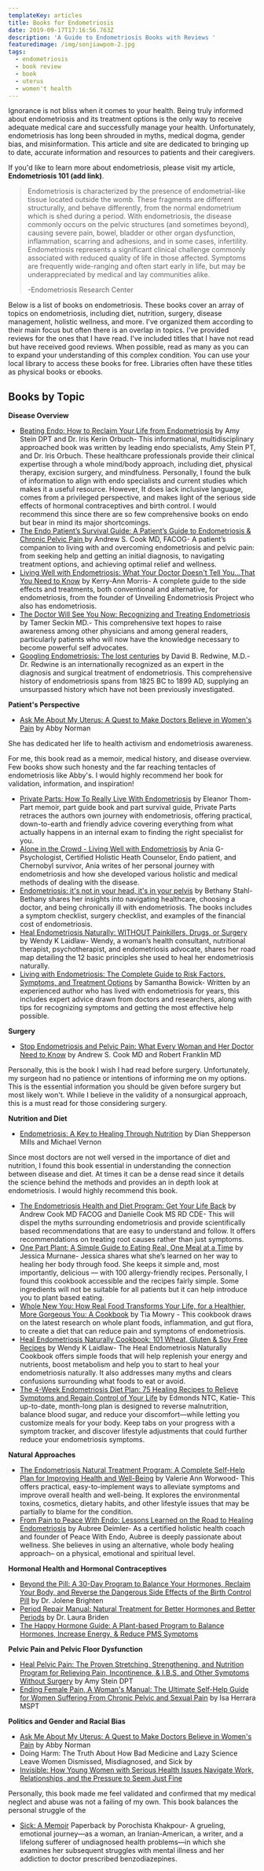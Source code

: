 ```yaml
---
templateKey: articles
title: Books for Endometriosis
date: 2019-09-17T17:16:56.763Z
description: 'A Guide to Endometriosis Books with Reviews '
featuredimage: /img/sonjiawpom-2.jpg
tags:
  - endometriosis
  - book review
  - book
  - uterus
  - women't health
---
```

Ignorance is not bliss when it comes to your health. Being truly informed about endometriosis and its treatment options is the only way to receive adequate medical care and successfully manage your health. Unfortunately, endometriosis has long been shrouded in myths, medical dogma, gender bias, and misinformation. This article and site are dedicated to bringing up to date, accurate information and resources to patients and their caregivers. 

If you'd like to learn more about endometriosis, please visit my article, **Endometriosis 101 (add link)**.

> Endometriosis is characterized by the presence of endometrial-like tissue located outside the womb. These fragments are different structurally, and behave differently, from the normal endometrium which is shed during a period. With endometriosis, the disease commonly occurs on the pelvic structures (and sometimes beyond), causing severe pain, bowel, bladder or other organ dysfunction, inflammation, scarring and adhesions, and in some cases, infertility. Endometriosis represents a significant clinical challenge commonly associated with reduced quality of life in those affected. Symptoms are frequently wide-ranging and often start early in life, but may be underappreciated by medical and lay communities alike.
>
> \-Endometriosis Research Center

Below is a list of books on endometriosis. These books cover an array of topics on endometriosis, including diet, nutrition, surgery, disease management, holistic wellness, and more. I've organized them according to their main focus but often there is an overlap in topics. I've provided reviews for the ones that I have read. I've included titles that I have not read but have received good reviews. When possible, read as many as you can to expand your understanding of this complex condition. You can use your local library to access these books for free. Libraries often have these titles as physical books or ebooks.

## Books by Topic

**Disease Overview**

* [Beating Endo: How to Reclaim Your Life from Endometriosis](https://www.amazon.com/Beating-Endo-Holistic-Treatment-Endometriosis-ebook/dp/B07CL2R74T) by Amy Stein DPT and Dr. Iris Kerin Orbuch- This informational, multidisciplinary approached book was written by leading endo specialists, Amy Stein PT, and Dr. Iris Orbuch. These healthcare professionals provide their clinical expertise through a whole mind/body approach, including diet, physical therapy, excision surgery, and mindfulness. Personally, I found the bulk of information to align with endo specialists and current studies which makes it a useful resource. However, It does lack inclusive language, comes from a privileged perspective, and makes light of the serious side effects of hormonal contraceptives and birth control. I would recommend this since there are so few comprehensive books on endo but bear in mind its major shortcomings. 
* [The Endo Patient’s Survival Guide: A Patient’s Guide to Endometriosis & Chronic Pelvic Pain ](https://www.amazon.com/Endo-Patients-Survival-Guide-Endometriosis/dp/0984953515/ref=sr_1_18?keywords=endometriosis+book&qid=1568750801&sr=8-18)by Andrew S. Cook MD, FACOG- A patient’s companion to living with and overcoming endometriosis and pelvic pain: from seeking help and getting an initial diagnosis, to navigating treatment options, and achieving optimal relief and wellness.
* [Living Well with Endometriosis: What Your Doctor Doesn't Tell You...That You Need to Know](https://www.amazon.com/Living-Well-Endometriosis-Doctor-Collins/dp/0060844264) by Kerry-Ann Morris- A complete guide to the side effects and treatments, both conventional and alternative, for endometriosis, from the founder of Unveiling Endometriosis Project who also has endometriosis.
* [The Doctor Will See You Now: Recognizing and Treating Endometriosis](https://www.amazon.com/Doctor-Will-See-You-Endometriosis/dp/1681621126) by Tamer Seckin MD.- This comprehensive text hopes to raise awareness among other physicians and among general readers, particularly patients who will now have the knowledge necessary to become powerful self advocates.
* [Googling Endometriosis: The lost centuries](https://www.amazon.com/Googling-Endometriosis-centuries-David-Redwine/dp/1478321008) by David B. Redwine, M.D.- Dr. Redwine is an internationally recognized as an expert in the diagnosis and surgical treatment of endometriosis. This comprehensive history of endometriosis spans from 1825 BC to 1899 AD, supplying an unsurpassed history which have not been previously investigated.

**Patient's Perspective**

* [Ask Me About My Uterus: A Quest to Make Doctors Believe in Women's Pain](https://www.amazon.com/Ask-Me-About-My-Uterus/dp/1568585810) by Abby Norman

She has dedicated her life to health activism and endometriosis awareness. 

For me, this book read as a memoir, medical history, and disease overview. Few books show such honesty and the far reaching tentacles of endometriosis like Abby's. I would highly recommend her book for validation, information, and inspiration! 

* [Private Parts: How To Really Live With Endometriosis](https://www.amazon.com/Private-Parts-Really-Live-Endometriosis/dp/1473687551) by Eleanor Thom- Part memoir, part guide book and part survival guide, Private Parts retraces the authors own journey with endometriosis, offering practical, down-to-earth and friendly advice covering everything from what actually happens in an internal exam to finding the right specialist for you.
* [Alone in the Crowd - Living Well with Endometriosis](https://www.amazon.com/Alone-Crowd-Living-Well-Endometriosis/dp/0996148620) by Ania G- Psychologist, Certified Holistic Heath Counselor, Endo patient, and Chernobyl survivor, Ania writes of her personal journey with endometriosis and how she developed various holistic and medical methods of dealing with the disease.
* [Endometriosis: it's not in your head, it's in your pelvis](https://www.amazon.com/Endometriosis-its-your-head-pelvis/dp/1732395144/ref=sr_1_12_sspa?keywords=endometriosis+book&qid=1568750801&sr=8-12-spons&psc=1&spLa=ZW5jcnlwdGVkUXVhbGlmaWVyPUEyVFZJSkpROEhaUlkzJmVuY3J5cHRlZElkPUEwODAxMTcxMTNCV1haSFZHOFIwSCZlbmNyeXB0ZWRBZElkPUEwODgwMDM0MUlPOFBQRTVLTVQwUSZ3aWRnZXROYW1lPXNwX210ZiZhY3Rpb249Y2xpY2tSZWRpcmVjdCZkb05vdExvZ0NsaWNrPXRydWU=) by Bethany Stahl- Bethany shares her insights into navigating healthcare, choosing a doctor, and being chronically ill with endometriosis. The books includes a symptom checklist, surgery checklist, and examples of the financial cost of endometriosis.
* [Heal Endometriosis Naturally: WITHOUT Painkillers, Drugs, or Surgery](https://www.amazon.com/Heal-Endometriosis-Naturally-WITHOUT-Painkillers/dp/1515385698) by Wendy K Laidlaw- Wendy, a woman’s health consultant, nutritional therapist, psychotherapist, and endometriosis advocate, shares her road map detailing the 12 basic principles she used to heal her endometriosis naturally.
* [Living with Endometriosis: The Complete Guide to Risk Factors, Symptoms, and Treatment Options](https://www.amazon.com/Living-Endometriosis-Complete-Symptoms-Treatment-ebook/dp/B074DH9DK6) by Samantha Bowick- Written by an experienced author who has lived with endometriosis for years, this includes expert advice drawn from doctors and researchers, along with tips for recognizing symptoms and getting the most effective help possible.

**Surgery** 

* [Stop Endometriosis and Pelvic Pain: What Every Woman and Her Doctor Need to Know](https://www.amazon.com/Stop-Endometriosis-Pelvic-Pain-Doctor/dp/0984953574) by Andrew S. Cook MD and Robert Franklin MD

Personally, this is the book I wish I had read before surgery.  Unfortunately, my surgeon had no patience or intentions of informing me on my options. This is the essential information you should be given before surgery but most likely won't. While I believe in the validity of a nonsurgical approach, this is a must read for those considering surgery. 

**Nutrition and Diet**

* [Endometriosis: A Key to Healing Through Nutrition](https://www.amazon.com/Endometriosis-Key-Healing-Through-Nutrition/dp/0007133103) by Dian Shepperson Mills and Michael Vernon

Since most doctors are not well versed in the importance of diet and nutrition, I found this book essential in understanding the connection between disease and diet. At times it can be a dense read since it details the science behind the methods and provides an in depth look at endometriosis. I would highly recommend this book.

* [The Endometriosis Health and Diet Program: Get Your Life Back](https://www.amazon.com/Endometriosis-Health-Diet-Program-Your/dp/077880562X) by Andrew Cook MD FACOG and Danielle Cook MS RD CDE- This will dispel the myths surrounding endometriosis and provide scientifically based recommendations that are easy to understand and follow. It offers recommendations on treating root causes rather than just symptoms.
* [One Part Plant: A Simple Guide to Eating Real, One Meal at a Time](https://www.amazon.com/One-Part-Plant-Simple-Eating/dp/0062440616) by Jessica Murnane- Jessica shares what she’s learned on her way to healing her body through food. She keeps it simple and, most importantly, delicious — with 100 allergy-friendly recipes. Personally, I found this cookbook accessible and the recipes fairly simple. Some ingredients will not be suitable for all patients but it can help introduce you to plant based eating.
* [Whole New You: How Real Food Transforms Your Life, for a Healthier, More Gorgeous You: A Cookbook](https://www.amazon.com/Whole-New-You-Transforms-Healthier/dp/1101967358) by Tia Mowry - This cookbook draws on the latest research on whole plant foods, inflammation, and gut flora, to create a diet that can reduce pain and symptoms of endometriosis. 
* [Heal Endometriosis Naturally Cookbook: 101 Wheat, Gluten & Soy Free Recipes](https://www.amazon.com/Heal-Endometriosis-Naturally-Cookbook-Recipes/dp/1530979218) by Wendy K Laidlaw- The Heal Endometriosis Naturally Cookbook offers simple foods that will help replenish your energy and nutrients, boost metabolism and help you to start to heal your endometriosis naturally. It also addresses many myths and clears confusions surrounding what foods to eat or avoid.
* [The 4-Week Endometriosis Diet Plan: 75 Healing Recipes to Relieve Symptoms and Regain Control of Your Life](https://www.amazon.com/4-Week-Endometriosis-Diet-Plan-Symptoms/dp/1641527366) by Edmonds NTC, Katie- This up-to-date, month-long plan is designed to reverse malnutrition, balance blood sugar, and reduce your discomfort―while letting you customize meals for your body. Keep tabs on your progress with a symptom tracker, and discover lifestyle adjustments that could further reduce your endometriosis symptoms.

**Natural Approaches**

* [The Endometriosis Natural Treatment Program: A Complete Self-Help Plan for Improving Health and Well-Being](https://www.amazon.com/Endometriosis-Natural-Treatment-Program-Well-Being/dp/1577315693) by Valerie Ann Worwood- This offers practical, easy-to-implement ways to alleviate symptoms and improve overall health and well-being. It explores the environmental toxins, cosmetics, dietary habits, and other lifestyle issues that may be partially to blame for the condition.
* [From Pain to Peace With Endo: Lessons Learned on the Road to Healing Endometriosis](https://www.amazon.com/Pain-Peace-Endo-Lessons-Endometriosis/dp/0692297820) by Aubree Deimler- As a certified holistic health coach and founder of Peace With Endo, Aubree is deeply passionate about wellness. She believes in using an alternative, whole body healing approach– on a physical, emotional and spiritual level.

**Hormonal Health and Hormonal Contraceptives** 

* [Beyond the Pill: A 30-Day Program to Balance Your Hormones, Reclaim Your Body, and Reverse the Dangerous Side Effects of the Birth Control Pill](https://www.amazon.com/Beyond-Pill-Program-Hormones-Dangerous-ebook/dp/B07BDFLWDF) by Dr. Jolene Brighten
* [Period Repair Manual: Natural Treatment for Better Hormones and Better Periods](https://www.amazon.com/Period-Repair-Manual-Second-Treatment-ebook/dp/B075NDJC2J) by Dr. Laura Briden
* [The Happy Hormone Guide: A Plant-based Program to Balance Hormones, Increase Energy, & Reduce PMS Symptoms](https://www.amazon.com/Hormone-Harmony-Plant-Based-Increase-Symptoms/dp/1944515836/ref=sr_1_11_sspa?keywords=endometriosis+book&qid=1568750801&sr=8-11-spons&psc=1&spLa=ZW5jcnlwdGVkUXVhbGlmaWVyPUEyVFZJSkpROEhaUlkzJmVuY3J5cHRlZElkPUEwODAxMTcxMTNCV1haSFZHOFIwSCZlbmNyeXB0ZWRBZElkPUEwNDcwMzAxMjk3WlBQT1hWMVlPUCZ3aWRnZXROYW1lPXNwX210ZiZhY3Rpb249Y2xpY2tSZWRpcmVjdCZkb05vdExvZ0NsaWNrPXRydWU=#customerReviews)

**Pelvic Pain and Pelvic Floor Dysfunction**

* [Heal Pelvic Pain: The Proven Stretching, Strengthening, and Nutrition Program for Relieving Pain, Incontinence, & I.B.S, and Other Symptoms Without Surgery](https://www.amazon.com/Heal-Pelvic-Pain-Strengthening-Incontinence/dp/0071546561) by Amy Stein DPT
* [Ending Female Pain, A Woman's Manual: The Ultimate Self-Help Guide for Women Suffering From Chronic Pelvic and Sexual Pain](https://www.amazon.com/Ending-Female-Womans-Manual-Expanded/dp/0615988636) by Isa Herrara MSPT

**Politics and Gender and Racial Bias**

* [Ask Me About My Uterus: A Quest to Make Doctors Believe in Women's Pain](https://www.amazon.com/Ask-Me-About-My-Uterus/dp/1568585810) by Abby Norman
* Doing Harm: The Truth About How Bad Medicine and Lazy Science Leave Women Dismissed, Misdiagnosed, and Sick by 
* [Invisible: How Young Women with Serious Health Issues Navigate Work, Relationships, and the Pressure to Seem Just Fine](https://www.amazon.com/Invisible-Serious-Navigate-Relationships-Pressure/dp/0807023957)

Personally, this book made me feel validated and confirmed that my medical neglect and abuse was not a failing of my own. This book balances the personal struggle of the 

* [Sick: A Memoir](https://www.amazon.com/Sick-Memoir-Porochista-Khakpour/dp/006242873X) Paperback by Porochista Khakpour- A grueling, emotional journey—as a woman, an Iranian-American, a writer, and a lifelong sufferer of undiagnosed health problems—in which she examines her subsequent struggles with mental illness and her addiction to doctor prescribed benzodiazepines.
